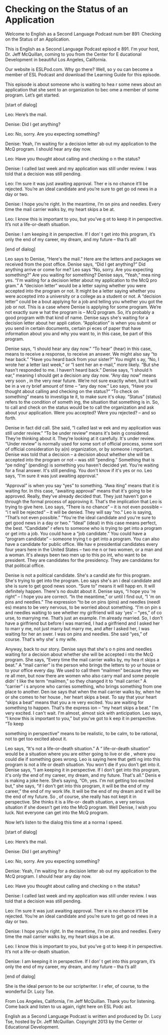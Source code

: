 # Checking on the Status of an Application

Welcome to English as a Second Language Podcast num ber 891: Checking on the Status of an Application.

This is English as a Second Language Podcast episod e 891. I'm your host, Dr. Jeff McQuillan, coming to you from the Center for E ducational Development in beautiful Los Angeles, California.

Our website is ESLPod.com. Why go there? Well, so y ou can become a member of ESL Podcast and download the Learning Guide for this episode.

This episode is about someone who is waiting to hea r some news about an application that she sent to an organization to bec ome a member of some program. Let’s get started.

[start of dialog]

Leo:  Here’s the mail.

Denise:  Did I get anything?

Leo:  No, sorry.  Are you expecting something?

Denise:  Yeah, I’m waiting for a decision letter ab out my application to the McQ program.  I should hear any day now.

Leo:  Have you thought about calling and checking o n the status?

Denise:  I called last week and my application was still under review. I was told that a decision was still pending.

Leo:  I’m sure it was just awaiting approval.  Ther e is no chance it’ll be rejected. You’re an ideal candidate and you’re sure to get go od news in a day or two.

Denise:  I hope you’re right.  In the meantime, I’m  on pins and needles.  Every time the mail carrier walks by, my heart skips a be at.

Leo:  I know this is important to you, but you’ve g ot to keep it in perspective.  It’s not a life-or-death situation.

Denise:  I am keeping it in perspective.  If I don’ t get into this program, it’s only the end of my career, my dream, and my future – tha t’s all!

[end of dialog]

Leo says to Denise, “Here's the mail.” Here are the  letters and packages we received from the post office. Denise says, “Did I get anything?” Did anything arrive or come for me? Leo says “No, sorry. Are you  expecting something?” Are you waiting for something? Denise says, “Yeah,” mea ning yes. “I'm waiting for a decision letter about my application to the McQ pro gram.” A “decision letter” would be a letter saying whether you were accepted into the program or not. It might be a letter saying whether you were accepted into a university or a college as a student or not. A “decision letter” could be a bout applying for a job and telling you whether you got the job or not. This is  a case where Denise is applying for some program. We’re not exactly sure w hat the program is – McQ program. So, it’s probably a good program with that  kind of name. Denise says she's waiting for a decision letter about her appli cation. “Application” is when you submit or you send in certain documents, certain pi eces of paper that have information about you and why you want to, in this case, be part of this program.

Denise says, “I should hear any day now.” “To hear”  (hear) in this case, means to receive a response, to receive an answer. We might also say “to hear back.” “Have you heard back from your sister?” You might s ay, “No, I wrote her a letter last week,” or “I sent her an e-mail,” more likely.  “But she hasn't responded to me. I haven’t heard back.” Denise says, “I should h ear,” meaning I should get a decision any day now. “Any day now” means very soon , in the very near future. We’re not sure exactly when, but it will be in a ve ry brief amount of time – “any day now.” Leo says, “Have you thought about calling  and checking on the status?” “To check on something” means to investiga te it, to make sure it's okay. “Status” (status) refers to the condition of someth ing, the situation that something is in. So, to call and check on the status would be  to call the organization and ask about your application. Were you accepted? Were you  rejected? – and so forth.

Denise in fact did call. She said, “I called last w eek and my application was still under review.” “To be under review” means it's bein g considered. They’re thinking about it. They’re looking at it carefully.  It's under review. “Under review” is normally used for some sort of official process,  some sort of official consideration by a(n) organization, or by someone i mportant. Denise was told that a decision – a decision about whether she will  be accepted into the program or not – was still “pending.” Something that is “pe nding” (pending) is something you haven't decided yet. You're waiting for a final  answer. It's still pending. You don't know if it's yes or no. Leo says, “I'm sure it was just awaiting approval.”

“Approval” is when you say “yes” to something. “Awa iting” means that it is waiting for. In this case, “awaiting approval” means that it's going to be approved. Really, they've already decided that. They just haven't gon e through the formal process of approving it. That's the implication that Leo is  trying to give here. Leo says, “There is no chance” – it is not even possible – “i t will be rejected” – it will be denied. They will say “no.” Leo is saying, “That’s not even possible.” “You're the ideal candidate and you're sure to get good news in  a day or two.” “Ideal” (ideal) in this case means perfect, the best. “Candidate” r efers to someone who is trying to get into a program or get into a job. You could have a “job candidate.” You could have a “program candidate” – someone trying t o get into a program. You can also have a candidate for public office. We hav e presidential candidates every four years here in the United States – two me n or two women, or a man and a woman. It's always been two men up to this po int, who want to be president. They are candidates for the presidency. They are candidates for that political office.

Denise is not a political candidate. She's a candid ate for this program. She's trying to get into the program. Leo says she's an i deal candidate and she is sure to get good news soon. “Sure to” means it will happ en. It will definitely happen. There's no doubt about it. Denise says, “I hope you 're right” – I hope you are correct. “In the meantime,” or until I find out, “I 'm on pins and needles.” The expression “to be on pins (pins) and needles (needl es) means to be very nervous, to be worried about something. “I'm on pin s and needles waiting to see whether my girlfriend will say ‘yes’ – “yes,” of co urse, to marrying me. That’s just an example. I'm already married. So, I don't have a  girlfriend but before I was married, I had a girlfriend and I asked her to marr y me, not just marry but marry me, and after I asked her, I was waiting for her an swer. I was on pins and needles. She said “yes,” of course. That's why she' s my wife.

Anyway, back to our story. Denise says that she's o n pins and needles waiting for a decision about whether she will be accepted i nto the McQ program. She says, “Every time the mail carrier walks by, my hea rt skips a beat.” A “mail carrier” is the person who brings the letters to yo ur house or to your office every day. We used to call them “mailmen” because they we re all men, but now there are women who also carry mail and some people didn' t like the term “mailmen,” so they changed it to “mail carrier.” A “carrier” i s anyone who carries something, who brings something from one place to another. Den ise says that when the mail carrier walks by, when he or she comes to her house , her heart skips a beat. To say that your heart “skips a beat” means that you a re very excited. You are waiting for something to happen. That's the express ion – “my heart skips a beat.” I'm very excited. I can't wait. I'm almost, almost sick with anticipation. Leo says, “I know this is important to you,” but you've got to k eep it in perspective. “To keep

something in perspective” means to be realistic, to  be calm, to be rational, not to get too excited about it.

Leo says, “It's not a life-or-death situation.” A “ life-or-death situation” would be a situation where you are either going to live or die , where you could die if something goes wrong. Leo is saying here that getti ng into this program is not a life or death situation. You won't die if you don't  get into it. Denise says, “I am keeping it in perspective. If I don't get into this  program, it's only the end of my career, my dream, and my future. That's all.” Denis e is making a joke here. She’s saying, “Oh, yes. I'm not getting too excited but,”  she says, “if I don't get into this program, it will be the end of my career,” the end of my work life. It will be the end of my dream and it will be the end of my future. So , of course, she really has not kept it in perspective. She thinks it is a life-or- death situation, a very serious situation if she doesn't get into the McQ program. Well Denise, I wish you luck. Not everyone can get into the McQ program.

Now let’s listen to the dialog this time at a norma l speed.

[start of dialog]

Leo:  Here’s the mail.

Denise:  Did I get anything?

Leo:  No, sorry.  Are you expecting something?

Denise:  Yeah, I’m waiting for a decision letter ab out my application to the McQ program.  I should hear any day now.

Leo:  Have you thought about calling and checking o n the status?

Denise:  I called last week and my application was still under review. I was told that a decision was still pending.

Leo:  I’m sure it was just awaiting approval.  Ther e is no chance it’ll be rejected. You’re an ideal candidate and you’re sure to get go od news in a day or two.

Denise:  I hope you’re right.  In the meantime, I’m  on pins and needles.  Every time the mail carrier walks by, my heart skips a be at.

Leo:  I know this is important to you, but you’ve g ot to keep it in perspective.  It’s not a life-or-death situation.

 Denise:  I am keeping it in perspective.  If I don’ t get into this program, it’s only the end of my career, my dream, and my future – tha t’s all!

[end of dialog]

She is the ideal person to be our scriptwriter. I r efer, of course, to the wonderful Dr. Lucy Tse.

From Los Angeles, California, I'm Jeff McQuillan. Thank you for listening. Come back and listen to us again, right here on ESL Podc ast.

English as a Second Language Podcast is written and  produced by Dr. Lucy Tse, hosted by Dr. Jeff McQuillan. Copyright 2013 by the  Center or Educational Development.

